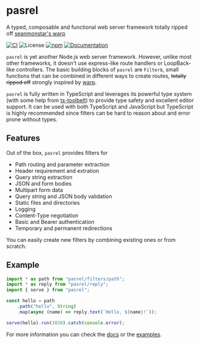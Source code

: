 # pasrel

A typed, composable and functional web server framework totally ripped off [seanmonstar's warp](https://github.com/seanmonstar/warp)

[![CI](https://img.shields.io/github/workflow/status/raftario/pasrel/Build%20&%20Test?label=ci&style=flat-square)](https://github.com/raftario/pasrel/actions?query=workflow%3A%22Build+%26+Test%22) ![License](https://img.shields.io/github/license/raftario/pasrel?style=flat-square) [![npm](https://img.shields.io/npm/v/pasrel?style=flat-square)](https://www.npmjs.com/package/pasrel) [![Documentation](https://img.shields.io/badge/docs-typedoc-informational?style=flat-square)](https://raftario.github.io/pasrel/modules/_index_.html)

`pasrel` is yet another Node.js web server framework. However, unlike most other frameworks, it doesn't use express-like route handlers or LoopBack-like controllers. The basic building blocks of `pasrel` are `Filter`s, small functions that can be combined in different ways to create routes, ~~totally ripped off~~ strongly inspired by [warp](https://github.com/seanmonstar/warp).

`pasrel` is fully written in TypeScript and leverages its powerful type system (with some help from [ts-toolbelt](https://github.com/pirix-gh/ts-toolbelt)) to provide type safety and excellent editor support. It can be used with both TypeScript and JavaScript but TypeScript is highly recommended since filters can be hard to reason about and error prone without types.

## Features

Out of the box, `pasrel` provides filters for

-   Path routing and parameter extraction
-   Header requirement and extration
-   Query string extraction
-   JSON and form bodies
-   Multipart form data
-   Query string and JSON body validation
-   Static files and directories
-   Logging
-   Content-Type negotiation
-   Basic and Bearer authentication
-   Temporary and permanent redirections

You can easily create new filters by combining existing ones or from scratch.

## Example

```ts
import * as path from "pasrel/filters/path";
import * as reply from "pasrel/reply";
import { serve } from "pasrel";

const hello = path
    .path("hello", String)
    .map(async (name) => reply.text(`Hello, ${name}!`));

serve(hello).run(3030).catch(console.error);
```

For more information you can check the [docs](https://raftario.github.io/pasrel/modules/_index_.html) or the [examples](./examples/).
